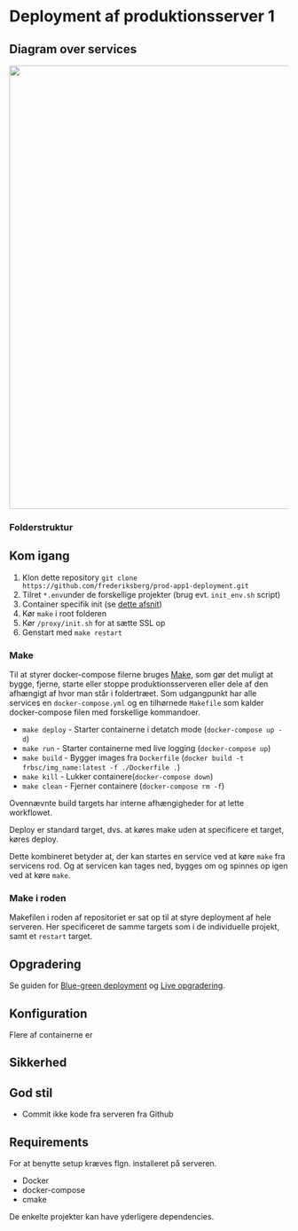 # Deployment af produktionsserver 1

## Diagram over services

<img src="https://github.com/frederiksberg/prod-app1-deployment/blob/master/figures/tree.svg" width="800px">

### Folderstruktur

## Kom igang

1. Klon dette repository `git clone https://github.com/frederiksberg/prod-app1-deployment.git`
2. Tilret `*.env`under de forskellige projekter (brug evt. `init_env.sh` script)
3. Container specifik init (se [dette afsnit](#konfiguration))
4. Kør `make` i root folderen
5. Kør `/proxy/init.sh` for at sætte SSL op
6. Genstart med `make restart`

### Make

Til at styrer docker-compose filerne bruges [Make](https://www.gnu.org/software/make/), som gør det muligt at bygge, fjerne,  starte eller stoppe produktionsserveren eller dele af den afhængigt af hvor man står i foldertræet. Som udgangpunkt har alle services en `docker-compose.yml` og en tilhørnede `Makefile` som kalder docker-compose filen med forskellige kommandoer.

* `make deploy` - Starter containerne i detatch mode (`docker-compose up -d`)
* `make run` - Starter containerne med live logging (`docker-compose up`)
* `make build` - Bygger images fra `Dockerfile` (`docker build -t frbsc/img_name:latest -f ./Dockerfile .`)
* `make kill` - Lukker containere(`docker-compose down`)
* `make clean` - Fjerner containere (`docker-compose rm -f`)

Ovennævnte build targets har interne afhængigheder for at lette workflowet.

Deploy er standard target, dvs. at køres make uden at specificere et target, køres deploy.

Dette kombineret betyder at, der kan startes en service ved at køre `make` fra servicens rod.
Og at servicen kan tages ned, bygges om og spinnes op igen ved at køre `make`.

### Make i roden

Makefilen i roden af repositoriet er sat op til at styre deployment af hele serveren.
Her specificeret de samme targets som i de individuelle projekt, samt et `restart` target.

## Opgradering

Se guiden for [Blue-green deployment](tutorials/blue-green.md) og [Live opgradering](tutorials/upgrade-service.md).

## Konfiguration

Flere af containerne er 

## Sikkerhed

## God stil

* Commit ikke kode fra serveren fra Github

## Requirements

For at benytte setup kræves flgn. installeret på serveren.

* Docker
* docker-compose
* cmake

De enkelte projekter kan have yderligere dependencies.

